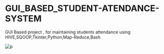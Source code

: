 # GUI_BASED_STUDENT-ATENDANCE-SYSTEM
GUI Based project , for maintaining students attendance using HIVE,SQOOP,Tkinter,Python,Map-Reduce,Bash


![p](https://user-images.githubusercontent.com/16050793/43742110-5210cf06-99ee-11e8-97f5-12cc3d7908d9.png)
